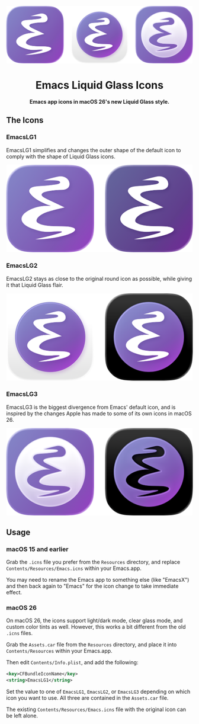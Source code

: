 <p align="center">
  <img width="512px" src="https://raw.githubusercontent.com/jimeh/emacs-liquid-glass-icons/refs/heads/main/img/logo.png" alt="Logo">
</p>

<h1 align="center">
  Emacs Liquid Glass Icons
</h1>

<p align="center">
  <strong>
    Emacs app icons in macOS 26's new Liquid Glass style.
  </strong>
</p>

## The Icons

### EmacsLG1

EmacsLG1 simplifies and changes the outer shape of the default icon to comply
with the shape of Liquid Glass icons.

![EmacsLG1 Preview](https://raw.githubusercontent.com/jimeh/emacs-liquid-glass-icons/refs/heads/main/img/preview-lg1.png)

### EmacsLG2

EmacsLG2 stays as close to the original round icon as possible, while giving it
that Liquid Glass flair.

![EmacsLG1 Preview](https://raw.githubusercontent.com/jimeh/emacs-liquid-glass-icons/refs/heads/main/img/preview-lg2.png)

### EmacsLG3

EmacsLG3 is the biggest divergence from Emacs' default icon, and is inspired by
the changes Apple has made to some of its own icons in macOS 26.

![EmacsLG1 Preview](https://raw.githubusercontent.com/jimeh/emacs-liquid-glass-icons/refs/heads/main/img/preview-lg3.png)

## Usage

### macOS 15 and earlier

Grab the `.icns` file you prefer from the `Resources` directory, and replace
`Contents/Resources/Emacs.icns` within your Emacs.app.

You may need to rename the Emacs app to something else (like "EmacsX") and then
back again to "Emacs" for the icon change to take immediate effect.

### macOS 26

On macOS 26, the icons support light/dark mode, clear glass mode, and custom
color tints as well. However, this works a bit different from the old `.icns`
files.

Grab the `Assets.car` file from the `Resources` directory, and place it into
`Contents/Resources` within your Emacs.app.

Then edit `Contents/Info.plist`, and add the following:

```xml
<key>CFBundleIconName</key>
<string>EmacsLG1</string>
```

Set the value to one of `EmacsLG1`, `EmacsLG2`, or `EmacsLG3` depending on which
icon you want to use. All three are contained in the `Assets.car` file.

The existing `Contents/Resources/Emacs.icns` file with the original icon can be
left alone.

